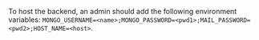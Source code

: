 To host the backend, an admin should add the following environment variables: `MONGO_USERNAME=<name>;MONGO_PASSWORD=<pwd1>;MAIL_PASSWORD=<pwd2>;HOST_NAME=<host>`.